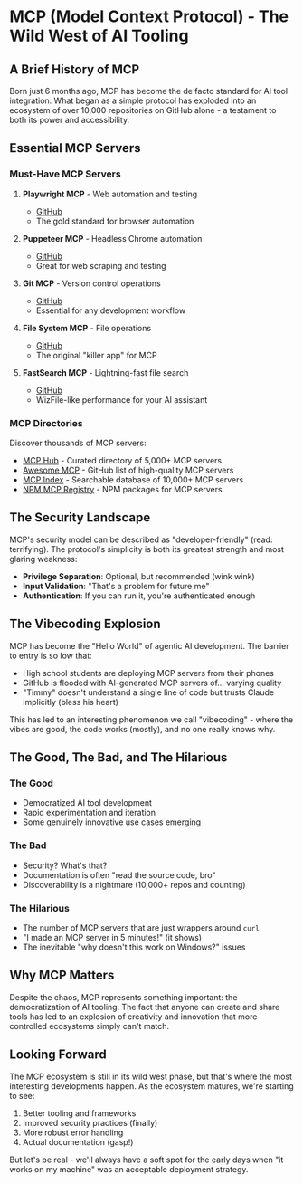 # MCP (Model Context Protocol) - The Wild West of AI Tooling

## A Brief History of MCP

Born just 6 months ago, MCP has become the de facto standard for AI tool integration. What began as a simple protocol has exploded into an ecosystem of over 10,000 repositories on GitHub alone - a testament to both its power and accessibility.

## Essential MCP Servers

### Must-Have MCP Servers

1. **Playwright MCP** - Web automation and testing
   - [GitHub](https://github.com/microsoft/playwright-mcp)
   - The gold standard for browser automation

2. **Puppeteer MCP** - Headless Chrome automation
   - [GitHub](https://github.com/puppeteer/puppeteer-mcp)
   - Great for web scraping and testing

3. **Git MCP** - Version control operations
   - [GitHub](https://github.com/git-mcp/server)
   - Essential for any development workflow

4. **File System MCP** - File operations
   - [GitHub](https://github.com/example/fs-mcp)
   - The original "killer app" for MCP

5. **FastSearch MCP** - Lightning-fast file search
   - [GitHub](https://github.com/sandraschi/fastsearch-mcp)
   - WizFile-like performance for your AI assistant

### MCP Directories

Discover thousands of MCP servers:
- [MCP Hub](https://mcphub.dev) - Curated directory of 5,000+ MCP servers
- [Awesome MCP](https://github.com/awesome-mcp/awesome-mcp) - GitHub list of high-quality MCP servers
- [MCP Index](https://mcp-index.org) - Searchable database of 10,000+ MCP servers
- [NPM MCP Registry](https://www.npmjs.com/search?q=mcp-server) - NPM packages for MCP servers

## The Security Landscape

MCP's security model can be described as "developer-friendly" (read: terrifying). The protocol's simplicity is both its greatest strength and most glaring weakness:

- **Privilege Separation**: Optional, but recommended (wink wink)
- **Input Validation**: "That's a problem for future me"
- **Authentication**: If you can run it, you're authenticated enough

## The Vibecoding Explosion

MCP has become the "Hello World" of agentic AI development. The barrier to entry is so low that:

- High school students are deploying MCP servers from their phones
- GitHub is flooded with AI-generated MCP servers of... varying quality
- "Timmy" doesn't understand a single line of code but trusts Claude implicitly (bless his heart)

This has led to an interesting phenomenon we call "vibecoding" - where the vibes are good, the code works (mostly), and no one really knows why.

## The Good, The Bad, and The Hilarious

### The Good
- Democratized AI tool development
- Rapid experimentation and iteration
- Some genuinely innovative use cases emerging

### The Bad
- Security? What's that?
- Documentation is often "read the source code, bro"
- Discoverability is a nightmare (10,000+ repos and counting)

### The Hilarious
- The number of MCP servers that are just wrappers around `curl`
- "I made an MCP server in 5 minutes!" (it shows)
- The inevitable "why doesn't this work on Windows?" issues

## Why MCP Matters

Despite the chaos, MCP represents something important: the democratization of AI tooling. The fact that anyone can create and share tools has led to an explosion of creativity and innovation that more controlled ecosystems simply can't match.

## Looking Forward

The MCP ecosystem is still in its wild west phase, but that's where the most interesting developments happen. As the ecosystem matures, we're starting to see:

1. Better tooling and frameworks
2. Improved security practices (finally)
3. More robust error handling
4. Actual documentation (gasp!)

But let's be real - we'll always have a soft spot for the early days when "it works on my machine" was an acceptable deployment strategy.
